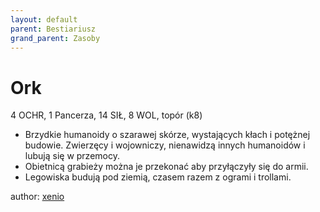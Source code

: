 ```yaml
---
layout: default
parent: Bestiariusz
grand_parent: Zasoby
---
```

# Ork

4 OCHR, 1 Pancerza, 14 SIŁ, 8 WOL, topór (k8)

- Brzydkie humanoidy o szarawej skórze, wystających kłach i potężnej budowie. Zwierzęcy i wojowniczy, nienawidzą innych humanoidów i lubują się w przemocy.
- Obietnicą grabieży można je przekonać aby przyłączyły się do armii.
- Legowiska budują pod ziemią, czasem razem z ogrami i trollami.

author: [xenio](https://xenioinabottle.blogspot.com)
